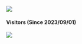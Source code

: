 ![](https://github-readme-stats.vercel.app/api?username=2mhk&show_icons=true&theme=tokyonight)

#### Visitors (Since 2023/09/01)
![](https://profile-counter.glitch.me/2mhk/count.svg)

<!--
**2mhk/2mhk** is a ✨ _special_ ✨ repository because its `README.md` (this file) appears on your GitHub profile.

Here are some ideas to get you started:

- 🔭 I’m currently working on ...
- 🌱 I’m currently learning ...
- 👯 I’m looking to collaborate on ...
- 🤔 I’m looking for help with ...
- 💬 Ask me about ...
- 📫 How to reach me: ...
- 😄 Pronouns: ...
- ⚡ Fun fact: ...
-->
